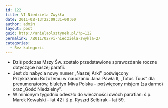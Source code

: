 ```yaml
---
id: 122
title: VI Niedziela Zwykła
date: 2011-02-13T22:09:31+00:00
author: admin
layout: post
guid: http://anielaolsztynek.pl/?p=122
permalink: /2011/02/vi-niedziela-zwykla-2/
categories:
  - Bez kategorii
---
```

  * Dziś podczas Mszy Św. zostało przedstawione sprawozdanie roczne dotyczące naszej parafii.
  * Jest do nabycia nowy numer &#8222;Naszej Arki&#8221; poświęcony Przykazaniu Bożożemu w nauczaniu Jana Pawła II, &#8222;Totus Tuus&#8221; dla prenumeratorów, biuletyn Miva Polska &#8211; poświęcony misjom (za darmo) oraz &#8222;Gość Niedzielny&#8221;.
  * W minionym tygodniu odeszło do wieczności dwóch parafian: ś.p. Marek Kowalski &#8211; lat 42 i ś.p. Ryszrd Selbirak &#8211; lat 59.